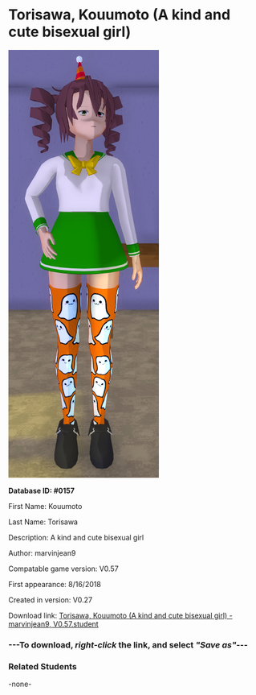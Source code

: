 # Torisawa, Kouumoto (A kind and cute bisexual girl)

<img src="../../Files/Images/Torisawa, Kouumoto (A kind and cute bisexual girl).png" title="Torisawa, Kouumoto (A kind and cute bisexual girl) - marvinjean9, V0.57">

**Database ID: #0157**

First Name: Kouumoto

Last Name: Torisawa

Description: A kind and cute bisexual girl

Author: marvinjean9

Compatable game version: V0.57

First appearance: 8/16/2018

Created in version: V0.27

Download link: <a href="https://raw.githubusercontent.com/Arbiter1223/Daigaku-Gurashi-Custom-Students/master/Files/Student%20Files/Torisawa%2C%20Kouumoto%20(A%20kind%20and%20cute%20bisexual%20girl)%20-%20marvinjean9%2C%20V0.57.student">Torisawa, Kouumoto (A kind and cute bisexual girl) - marvinjean9, V0.57.student</a>

### ---**To download, _right-click_ the link, and select _"Save as"_**---

### Related Students

-none-
